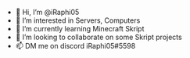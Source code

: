 - 👋 Hi, I’m @iRaphi05
- 👀 I’m interested in Servers, Computers
- 🌱 I’m currently learning Minecraft Skript
- 💞️ I’m looking to collaborate on some Skript projects
- 📫 DM me on discord iRaphi05#5598
